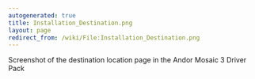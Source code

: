 ```yaml
---
autogenerated: true
title: Installation_Destination.png
layout: page
redirect_from: /wiki/File:Installation_Destination.png
---
```


Screenshot of the destination location page in the Andor Mosaic 3 Driver
Pack
